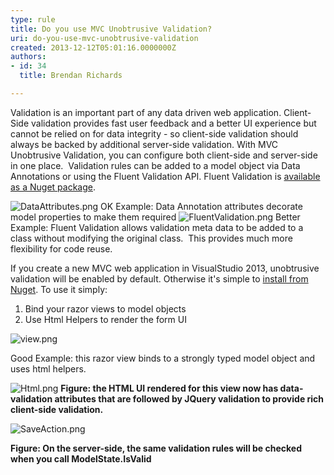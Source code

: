 ```yaml
---
type: rule
title: Do you use MVC Unobtrusive Validation?
uri: do-you-use-mvc-unobtrusive-validation
created: 2013-12-12T05:01:16.0000000Z
authors:
- id: 34
  title: Brendan Richards

---
```


 ​Validation is an important part of any data driven web application. Client-Side validation provides fast user feedback and a better UI experience but cannot be relied on for data integrity - so client-side validation should always be backed by additional server-side validation.
With MVC Unobtrusive Validation, you can configure both client-side and server-side in one place.  
​Validation rules can be added to a model object via Data Annotations or using the Fluent Validation API. 
Fluent Validation is [available as a Nuget package](http&#58;//www.nuget.org/packages/FluentValidation/).

![DataAttributes.png](/PublishingImages/DataAttributes.png)
OK Example: Data Annotation attributes decorate model properties to make them required
![FluentValidation.png](/PublishingImages/FluentValidation.png)
Better Example: Fluent Validation allows validation meta data to be added to a class without modifying the original class.  This provides much more flexibility for code reuse.


If you create a new MVC web application in VisualStudio 2013, unobtrusive validation will be enabled by default. Otherwise it's simple to [install from Nuget​](http&#58;//www.nuget.org/packages/Microsoft.jQuery.Unobtrusive.Validation/). To use it simply:

1. Bind your razor views to model objects
2. Use Html Helpers to render the form UI​


![view.png](/PublishingImages/view.png)

Good Example: this razor view binds to a strongly​​ typed model object and uses html helpers.



![Html.png](/PublishingImages/Html.png)
**Figure: the HTML UI rendered for this view now has data-validation attributes that are followed by JQuery validation to provide rich client-side validation.**




![SaveAction.png](/PublishingImages/SaveAction.png)


**Figure: On the server-side, the same validation rules will be checked when you call ModelState.IsValid**






